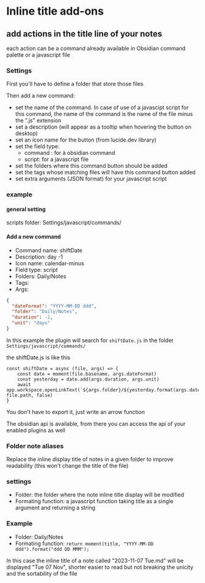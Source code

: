 # Inline title add-ons

## add actions in the title line of your notes
each action can be a command already available in Obsidian command palette or a javascript file

### Settings

First you'll have to define a folder that store those files

Then add a new command:
- set the name of the command. In case of use of a javascipt script for this command, the name of the command is the name of the file minus the ".js" extension
- set a description (will appear as a tooltip when hovering the button on desktop)
- set an icon name for the button (from lucide.dev library)
- set the field type:
  - command : for à obsidian command
  - script: for a javascript file
- set the folders where this command button should be added
- set the tags whose matching files will have this command button added
- set extra arguments (JSON format) for your javascript script

### example
#### general setting
scripts folder: Settings/javascript/commands/

#### Add a new command
- Command name: shiftDate
- Description: day -1
- Icon name: calendar-minus
- Field type: script
- Folders: Daily/Notes
- Tags: 
- Args: 
```json
{
  "dateFormat": "YYYY-MM-DD ddd",
  "folder": "Daily/Notes",
  "duration": -1,
  "unit": "days"
}
```

In this example
the plugin will search for `shiftDate.js` in the folder `Settings/javascript/commands/`

the shiftDate.js is like this
```
const shiftDate = async (file, args) => {
    const date = moment(file.basename, args.dateFormat)
    const yesterday = date.add(args.duration, args.unit)
    await app.workspace.openLinkText(`${args.folder}/${yesterday.format(args.dateFormat)}.md`, file.path, false)
}
```

You don't have to export it, just write an arrow function

The obsidian api is available, from there you can access the api of your enabled plugins as well

### Folder note aliases

Replace the inline display title of notes in a given folder to improve readability
(this won't change the title of the file)

### settings

- Folder: the folder where the note inline title display will be modified
- Formating function: a javascript function taking title as a single argument and returning a string


### Example
- Folder: Daily/Notes
- Formating function: `return moment(title, "YYYY-MM-DD ddd").format("ddd DD MMM");`

In this case the inline title of a note called "2023-11-07 Tue.md" will be displayed "Tue 07 Nov", shorter easier to read but not breaking the unicity and the sortability of the file

